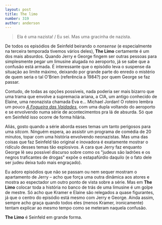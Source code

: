 ```yaml
---
layout: post
title: The limo
number: 319
author: anderson
---
```


> Ela é uma nazista! / Eu sei. Mas uma gracinha de nazista.

De todos os episódios de Seinfeld beirando o *nonsense* (e especialmente na terceira temporada tivemos vários deles), **The Limo** certamente é um dos mais absurdos. Quando Jerry e George fingem ser outras pessoas para simplesmente pegar um limusine alugada no aeroporto, já se sabe que a confusão está armada. É interessante que o episódio leva o suspense da situação ao limite máximo, deixando por grande parte do enredo o mistério de quem seria o tal O'Brien (referência a 1984?) por quem George se faz passar.

Contudo, de todas as opções possíveis, nada poderia ser mais bizarro que uma trama que envolve a supremacia ariana, a CIA, um antigo conhecido de Elaine, uma neonazista chamada Eva e... Michael Jordan! O roteiro lembra um pouco <a title="Fogueira das vaidades" href="http://www.imdb.com/title/tt0099165/">*A Fogueira das Vaidades*</a>, com uma dupla voltando do aeroporto e se envolvendo numa série de acontecimentos pra lá de absurda. Só que em Seinfeld isso ocorre de forma hilária.

Aliás, gosto quando a série aborda esses temas um tanto perigosos para uma *sitcom*. Ninguém espera, ao assistir um programa de comédia de 20 minutos, topar com uma história envolvendo neonazistas. Mas uma das coisas que faz Seinfeld tão original e inovadora é exatamente mostrar o ridículo desses temas tão explosivos. A cara que Jerry faz enquanto George lê seu possível discurso sobre como os "judeus são ladrões e os negros traficantes de drogas" expõe o estapafúrdio daquilo (e o fato dele ser judeu deixa tudo mais engraçado).

Eu adoro episódios que não se passam ou nem sequer mostram o apartamento de Jerry – acho que força uma outra dinâmica aos atores e mostra ao espectador um outro ponto de vista sobre a série. Mas em **The Limo** colocar toda a história no banco de trás de uma limusine é um golpe de mestre. Só acho que Kramer e Elaine são relegados a quase figurantes, já que o centro do episódio está mesmo com Jerry e George. Ainda assim, sempre acho graça quando todos eles (menos Kramer, ironicamente) tentam explicar ao mesmo tempo como se meteram naquela confusão.

**The Limo** é Seinfeld em grande forma.